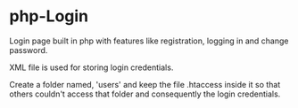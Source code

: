 # php-Login
Login page built in php with features like registration, logging in and change password. 

XML file is used for storing login credentials.

Create a folder named, 'users' and keep the file .htaccess inside it so that others couldn't access that folder and consequently the login credentials.
